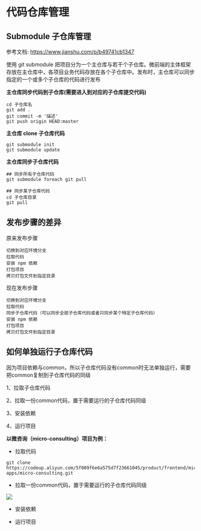 # 代码仓库管理
## Submodule 子仓库管理





参考文档: https://www.jianshu.com/p/b49741cb1347



使用 git submodule 把项目分为一个主仓库与若干个子仓库。微前端的主体框架存放在主仓库中，各项目业务代码存放在各个子仓库中。发布时，主仓库可以同步指定的一个或多个子仓库的代码进行发布



**主仓库同步代码到子仓库(需要进入到对应的子仓库提交代码)**

```text
cd 子仓库名
git add .
git commit -m '描述'
git push origin HEAD:master
```








**主仓库 clone 子仓库代码**

```text
git submodule init
git submodule update

```







**主仓库同步子仓库代码**

```text
## 同步所有子仓库代码
git submodule foreach git pull

## 同步某子仓库代码
cd 子仓库目录
git pull

```







## 发布步骤的差异

原来发布步骤

```text
切换到对应环境分支
拉取代码
安装 npm 依赖
打包项目
拷贝打包文件到指定目录
```

现在发布步骤

```text
切换到对应环境分支
拉取代码
同步子仓库代码（可以同步全部子仓库代码或者只同步某个特定子仓库代码）
安装 npm 依赖
打包项目
拷贝打包文件到指定目录
```

## 如何单独运行子仓库代码

因为项目依赖与common，所以子仓库代码没有common时无法单独运行，需要把common复制到子仓库代码的同级

1、拉取子仓库代码

2、拉取一份common代码，置于需要运行的子仓库代码同级

3、安装依赖

4、运行项目



**以微咨询（micro-consulting）项目为例：**

- 拉取代码

```text
git clone https://codeup.aliyun.com/5f009f6e6a575d7f23661045/product/frontend/micro-apps/micro-consulting.git
```

- 拉取一份common代码，置于需要运行的子仓库代码同级

![](https://tcs-devops.aliyuncs.com/storage/112hec4d3e73f5dd548274cb2bee36a35637?Signature=eyJhbGciOiJIUzI1NiIsInR5cCI6IkpXVCJ9.eyJBcHBJRCI6IjVlNzQ4MmQ2MjE1MjJiZDVjN2Y5YjMzNSIsIl9hcHBJZCI6IjVlNzQ4MmQ2MjE1MjJiZDVjN2Y5YjMzNSIsIl9vcmdhbml6YXRpb25JZCI6IiIsImV4cCI6MTY1MjUwMDk2OCwiaWF0IjoxNjUxODk2MTY4LCJyZXNvdXJjZSI6Ii9zdG9yYWdlLzExMmhlYzRkM2U3M2Y1ZGQ1NDgyNzRjYjJiZWUzNmEzNTYzNyJ9.lqECqK0D-I2S9p6G-A6Nzm8Q6VdUHUHZye97fyBWh9w&download=image.png "")

- 安装依赖

- 运行项目













































